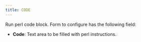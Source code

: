 ```yaml
---
title: CODE
---
```


Run perl code block. Form to configure has the following field:    

* **Code**: Text area to be filled with perl instructions.    

